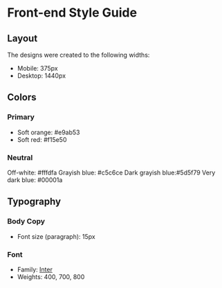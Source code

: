 # Front-end Style Guide

## Layout

The designs were created to the following widths:

- Mobile: 375px
- Desktop: 1440px

## Colors

### Primary

- Soft orange: #e9ab53
- Soft red: #f15e50

### Neutral

Off-white: #fffdfa
Grayish blue: #c5c6ce
Dark grayish blue:#5d5f79 
Very dark blue: #00001a

## Typography

### Body Copy

- Font size (paragraph): 15px

### Font

- Family: [Inter](https://fonts.google.com/specimen/Inter)
- Weights: 400, 700, 800
